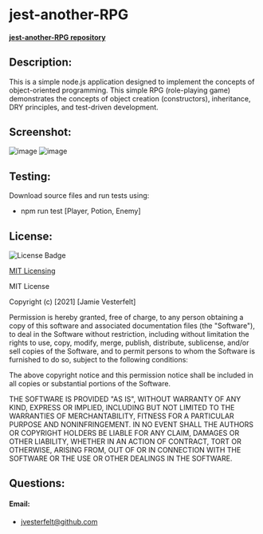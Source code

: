 # jest-another-RPG
#### [jest-another-RPG repository](https://github.com/jvesterfelt/jest-another-RPG)

## Description:
This is a simple node.js application designed to implement the concepts of object-oriented programming. This simple RPG (role-playing game) demonstrates the concepts of object creation (constructors), inheritance, DRY principles, and test-driven development. 

## Screenshot:
![image](https://user-images.githubusercontent.com/81572838/123303451-0ca50600-d4db-11eb-8e25-09c70641d3ad.png)
![image](https://user-images.githubusercontent.com/81572838/123303506-19295e80-d4db-11eb-8a40-fa47e287a84d.png)

## Testing:
Download source files and run tests using:
* npm run test [Player, Potion, Enemy]

## License: 
![License Badge](https://img.shields.io/badge/license-MIT-brightgreen)

[MIT Licensing](https://opensource.org/licenses/MIT)

MIT License

Copyright (c) [2021] [Jamie Vesterfelt]

Permission is hereby granted, free of charge, to any person obtaining a copy
of this software and associated documentation files (the "Software"), to deal
in the Software without restriction, including without limitation the rights
to use, copy, modify, merge, publish, distribute, sublicense, and/or sell
copies of the Software, and to permit persons to whom the Software is
furnished to do so, subject to the following conditions:

The above copyright notice and this permission notice shall be included in all
copies or substantial portions of the Software.

THE SOFTWARE IS PROVIDED "AS IS", WITHOUT WARRANTY OF ANY KIND, EXPRESS OR
IMPLIED, INCLUDING BUT NOT LIMITED TO THE WARRANTIES OF MERCHANTABILITY,
FITNESS FOR A PARTICULAR PURPOSE AND NONINFRINGEMENT. IN NO EVENT SHALL THE
AUTHORS OR COPYRIGHT HOLDERS BE LIABLE FOR ANY CLAIM, DAMAGES OR OTHER
LIABILITY, WHETHER IN AN ACTION OF CONTRACT, TORT OR OTHERWISE, ARISING FROM,
OUT OF OR IN CONNECTION WITH THE SOFTWARE OR THE USE OR OTHER DEALINGS IN THE
SOFTWARE.

## Questions:
#### Email: 
* jvesterfelt@github.com
